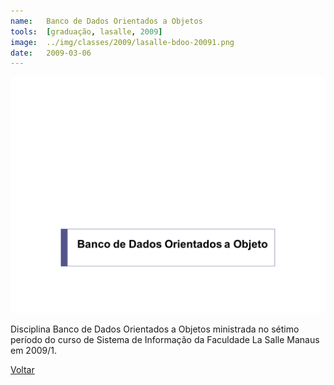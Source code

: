 ```yaml
---
name:  	Banco de Dados Orientados a Objetos
tools: 	[graduação, lasalle, 2009]
image: 	../img/classes/2009/lasalle-bdoo-20091.png
date: 	2009-03-06
---
```


![](../img/classes/2009/lasalle-bdoo-20091.png)

Disciplina Banco de Dados Orientados a Objetos ministrada no sétimo período do curso de Sistema de Informação da Faculdade La Salle Manaus em 2009/1.


<p class="text-center">
	<a class="btn btn-outline-primary mt-1" href="{{ site.baseurl }}/classes/">Voltar</a>
</p>